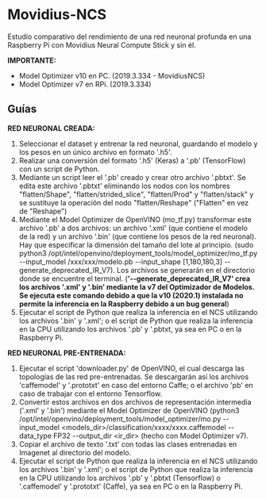 # Movidius-NCS
Estudio comparativo del rendimiento de una red neuronal profunda en una Raspberry Pi con Movidius Neural Compute Stick y sin él. 

**IMPORTANTE:** 
- Model Optimizer v10 en PC. (2019.3.334 - MovidiusNCS)
- Model Optimizer v7 en RPi. (2019.3.334)


## Guías
**RED NEURONAL CREADA:** 
1. Seleccionar el dataset y entrenar la red neuronal, guardando el modelo y los pesos en un único archivo en formato '.h5'.
2. Realizar una conversión del formato '.h5' (Keras) a '.pb' (TensorFlow) con un script de Python.
3. Mediante un script leer el '.pb' creado y crear otro archivo '.pbtxt'. Se edita este archivo '.pbtxt' eliminando los nodos con los nombres "flatten/Shape", "flatten/strided_slice", "flatten/Prod" y "flatten/stack" y se sustituye la operación del nodo "flatten/Reshape" ("Flatten" en vez de "Reshape")
4. Mediante el Model Optimizer de OpenVINO (mo_tf.py) transformar este archivo '.pb' a dos archivos: un archivo '.xml' (que contiene el modelo de la red) y un archivo '.bin' (que contiene los pesos de la red neuronal). Hay que especificar la dimensión del tamaño del lote al principio. (sudo python3 /opt/intel/openvino/deployment_tools/model_optimizer/mo_tf.py --input_model /xxx/xxx/modelo.pb --input_shape [1,180,180,3]  --generate_deprecated_IR_V7). Los archivos se generarán en el directorio donde se encuentre el terminal. (**'--generate_deprecated_IR_V7' crea los archivos '.xml' y '.bin' mediante la v7 del Optimizador de Modelos. Se ejecuta este comando debido a que la v10 (2020.1) instalada no permite la inferencia en la Raspberry debido a un bug general**)
5. Ejecutar el script de Python que realiza la inferencia en el NCS utilizando los archivos '.bin' y '.xml'; o el script de Python que realiza la inferencia en la CPU utilizando los archivos '.pb' y '.pbtxt, ya sea en PC o en la Raspberry Pi.

**RED NEURONAL PRE-ENTRENADA:** 
1. Ejecutar el script 'downloader.py' de OpenVINO, el cual descarga las topologías de las red pre-entrenadas. Se descargarán así los archivos 'caffemodel' y '.prototxt' en caso del entorno Caffe; o el archivo 'pb' en caso de trabajar con el entorno Tensorflow.
2. Convertir estos archivos en dos archivos de representación intermedia ('.xml' y '.bin') mediante el Model Optimizer de OpenVINO (python3 /opt/intel/openvino/deployment_tools/model_optimizer/mo.py --input_model <models_dir>/classification/xxxx/xxxx.caffemodel --data_type FP32 --output_dir <ir_dir> (hecho con Model Optimizer v7).
3. Copiar el archivo de texto '.txt' con todas las clases entrenadas en Imagenet al directorio del modelo.
4. Ejecutar el script de Python que realiza la inferencia en el NCS utilizando los archivos '.bin' y '.xml'; o el script de Python que realiza la inferencia en la CPU utilizando los archivos '.pb' y '.pbtxt (Tensorflow) o '.caffemodel' y '.prototxt' (Caffe), ya sea en PC o en la Raspberry Pi.
